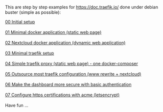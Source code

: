 This are step by step examples for https://doc.traefik.io/ done under debian buster (simple as possible):

<a href="https://github.com/andybe/traefiklands/tree/main/00_initial_setup">00 Initial setup</a>
<br>
<br>
<a href="https://github.com/andybe/traefiklands/tree/main/01_minimal_docker_application">01 Minimal docker application (static web page)</a>
<br>
<br>
<a href="https://github.com/andybe/traefiklands/tree/main/02_nextcloud_docker_application">02 Nextcloud docker application (dynamic web application)</a>
<br>
<br>
<a href="https://github.com/andybe/traefiklands/tree/main/03_minimal_traefik_proxy">03 Minimal traefik setup</a>
<br>
<br>
<a href="https://github.com/andybe/traefiklands/tree/main/04_simple_traefik_proxy">04 Simple traefik proxy (static web page) - one docker-composer</a>
<br>
<br>
<a href="https://github.com/andybe/traefiklands/tree/main/05_outsource_configuration">05 Outsource most traefik configuration (www rewrite + nextcloud)</a>
<br>
<br>
<a href="https://github.com/andybe/traefiklands/tree/main/06_secure_proxy_dashboard">06 Make the dashboard more secure with basic authentication</a>
<br>
<br>
<a href="https://github.com/andybe/traefiklands/tree/main/07_secure_letsencrypt">07 Configure https certifications with acme (letsencrypt)</a>
<br>
<br>
Have fun ...
